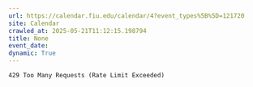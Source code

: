 ```yaml
---
url: https://calendar.fiu.edu/calendar/4?event_types%5B%5D=121720
site: Calendar
crawled_at: 2025-05-21T11:12:15.198794
title: None
event_date: 
dynamic: True
---
```


```
429 Too Many Requests (Rate Limit Exceeded)

```

